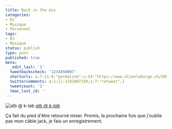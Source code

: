```yaml
---
title: Back in the mix
categories:
- DJ
- Musique
- Personnel
tags:
- DJ
- Musique
status: publish
type: post
published: true
meta:
  _edit_last: '1'
  tweetbackscheck: '1234450007'
  shorturls: a:7:{s:9:"permalink";s:54:"https://www.alienlebarge.ch/2008/03/08/back-in-the-mix/";s:7:"tinyurl";s:25:"https://tinyurl.com/btadqr";s:4:"isgd";s:17:"https://is.gd/iuf6";s:5:"bitly";s:18:"https://bit.ly/NXCw";s:5:"snipr";s:22:"https://snipr.com/bcm2k";s:5:"snurl";s:22:"https://snurl.com/bcm2k";s:7:"snipurl";s:24:"https://snipurl.com/bcm2k";}
  twittercomments: a:1:{i:1191807150;s:7:"retweet";}
  tweetcount: '1'
  tmac_last_id: ''
---
```

<img src="https://farm4.static.flickr.com/3022/2318469351_687e8903b0.jpg" alt="alb @ k-lab" />
<em><a title="photo sharing" href="https://www.flickr.com/photos/alienlebarge/2318469351/">alb @ k-lab</a></em>

Ça fait du pied d'être retourné mixer. Promis, la prochaine fois que j'oublie pas mon câble jack, je fais un enregistrement.

